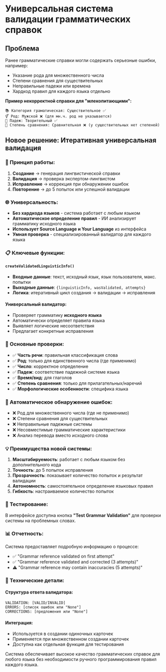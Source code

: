 # Универсальная система валидации грамматических справок

## Проблема

Ранее грамматические справки могли содержать серьезные ошибки, например:

- Указание рода для множественного числа
- Степени сравнения для существительных
- Неправильные падежи или времена
- Хардкод правил для каждого языка отдельно

**Пример некорректной справки для "млекопитающими":**

```
📚 Категория граматическая: Существительное ✅
⚥ Род: Мужской ❌ (для мн.ч. род не указывается)
🎯 Падеж: Творительный ✅
📐 Степень сравнения: Сравнительная ❌ (у существительных нет степеней)
```

## Новое решение: Итеративная универсальная валидация

### 🔄 Принцип работы:

1. **Создание** → генерация лингвистической справки
2. **Валидация** → проверка экспертом-лингвистом
3. **Исправление** → коррекция при обнаружении ошибок
4. **Повторение** → до 5 попыток или успешной валидации

### 🌐 Универсальность:

- **Без хардкода языков** - система работает с любым языком
- **Автоматическое определение правил** - ИИ анализирует грамматику исходного языка
- **Использует Source Language и Your Language** из интерфейса
- **Умная проверка** - специализированный валидатор для каждого языка

### 📋 Ключевые функции:

#### `createValidatedLinguisticInfo()`

- **Входные данные**: текст, исходный язык, язык пользователя, макс. попытки
- **Выходные данные**: `{linguisticInfo, wasValidated, attempts}`
- **Логика**: итеративный цикл создания → валидации → исправления

#### Универсальный валидатор:

- Проверяет грамматику **исходного языка**
- Автоматически определяет правила языка
- Выявляет логические несоответствия
- Предлагает конкретные исправления

### 🎯 Основные проверки:

- ✅ **Часть речи**: правильная классификация слова
- ✅ **Род**: только для единственного числа (где применимо)
- ✅ **Число**: корректное определение
- ✅ **Падеж**: соответствие падежной системе языка
- ✅ **Время/вид**: для глаголов
- ✅ **Степень сравнения**: только для прилагательных/наречий
- ✅ **Морфологические особенности**: специфика языка

### 🚫 Автоматическое обнаружение ошибок:

- ❌ Род для множественного числа (где не применимо)
- ❌ Степени сравнения для существительных
- ❌ Неправильные падежные системы
- ❌ Несовместимые грамматические характеристики
- ❌ Анализ перевода вместо исходного слова

### 💡 Преимущества новой системы:

1. **Масштабируемость**: работает с любым языком без дополнительного кода
2. **Точность**: до 5 попыток исправления
3. **Прозрачность**: показывает количество попыток и результат валидации
4. **Автономность**: самостоятельное определение языковых правил
5. **Гибкость**: настраиваемое количество попыток

### 🧪 Тестирование:

В интерфейсе доступна кнопка **"Test Grammar Validation"** для проверки системы на проблемных словах.

### 📊 Отчетность:

Система предоставляет подробную информацию о процессе:

- ✅ "Grammar reference validated on first attempt"
- ✅ "Grammar reference validated and corrected (3 attempts)"
- ⚠️ "Grammar reference may contain inaccuracies (5 attempts)"

### 🔧 Технические детали:

#### Структура ответа валидатора:

```
VALIDATION: [VALID/INVALID]
ERRORS: [список ошибок или "None"]
CORRECTIONS: [предложения или "None"]
```

#### Интеграция:

- Используется в создании одиночных карточек
- Применяется при множественном создании карточек
- Доступна как отдельная функция для тестирования

Система обеспечивает высокое качество грамматических справок для любого языка без необходимости ручного программирования правил каждого языка.
